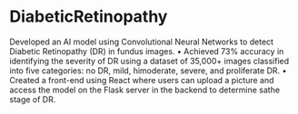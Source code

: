 # DiabeticRetinopathy

Developed an AI model using Convolutional Neural Networks to detect Diabetic Retinopathy (DR) in fundus images. 
• Achieved 73% accuracy in identifying the severity of DR using a dataset of 35,000+ images classified into five categories: no DR, mild,                himoderate, severe, and proliferate DR. 
• Created a front-end using React where users can upload a picture and access the model on the Flask server in the backend to determine    sathe stage of DR.
